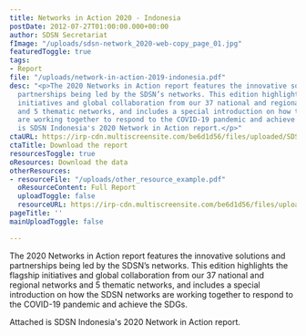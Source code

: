 ```yaml
---
title: Networks in Action 2020 - Indonesia
postDate: 2012-07-27T01:00:00.000+00:00
author: SDSN Secretariat
fImage: "/uploads/sdsn-network_2020-web-copy_page_01.jpg"
featuredToggle: true
tags:
- Report
file: "/uploads/network-in-action-2019-indonesia.pdf"
desc: "<p>The 2020 Networks in Action report features the innovative solutions and
  partnerships being led by the SDSN’s networks. This edition highlights the flagship
  initiatives and global collaboration from our 37 national and regional networks
  and 5 thematic networks, and includes a special introduction on how the SDSN networks
  are working together to respond to the COVID-19 pandemic and achieve the SDGs.</p><p>Attached
  is SDSN Indonesia's 2020 Network in Action report.</p>"
ctaURL: https://irp-cdn.multiscreensite.com/be6d1d56/files/uploaded/SDSN%20Networks%20in%20Action_2020%20DB.pdf
ctaTitle: Download the report
resourcesToggle: true
oResources: Download the data
otherResources:
- resourceFile: "/uploads/other_resource_example.pdf"
  oResourceContent: Full Report
  uploadToggle: false
  resourceURL: https://irp-cdn.multiscreensite.com/be6d1d56/files/uploaded/SDSN%202019%20networks%20report.pdf
pageTitle: ''
mainUploadToggle: false

---
```

The 2020 Networks in Action report features the innovative solutions and partnerships being led by the SDSN’s networks. This edition highlights the flagship initiatives and global collaboration from our 37 national and regional networks and 5 thematic networks, and includes a special introduction on how the SDSN networks are working together to respond to the COVID-19 pandemic and achieve the SDGs.

Attached is SDSN Indonesia's 2020 Network in Action report.